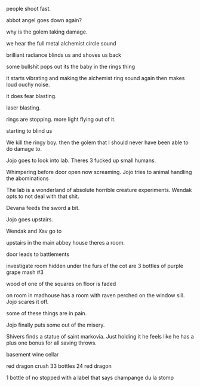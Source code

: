 people shoot fast.

abbot angel goes down again?

why is the golem taking damage.

we hear the full metal alchemist circle sound

brilliant radiance blinds us and shoves us back

some bullshit pops out its the baby in the rings thing

it starts vibrating and making the alchemist ring sound again then makes loud ouchy noise.

it does fear blasting.

laser blasting.

rings are stopping. more light flying out of it.

starting to blind us

We kill the ringy boy. then the golem that I should never have been able to do damage to.

Jojo goes to look into lab. Theres 3 fucked up small humans.

Whimpering before door open now screaming. Jojo tries to animal handling the abominations

The lab is a wonderland of absolute horrible creature experiments. Wendak opts to not deal with that shit.

Devana feeds the sword a bit.

Jojo goes upstairs.

Wendak and Xav go to 

upstairs in the main abbey house theres a room.

door leads to battlements

investigate room hidden under the furs of the cot are 3 bottles of purple grape mash #3


wood of one of the squares on floor is faded

on room in madhouse has a room with raven perched on the window sill. Jojo scares it off.

some of these things are in pain.

Jojo finally puts some out of the misery.

Shivers finds a statue of saint markovia. Just holding it he feels like he has a plus one bonus for all saving throws.

basement wine cellar

red dragon crush
33 bottles
24 red dragon

1 bottle of no stopped with a label that says champange du la stomp





